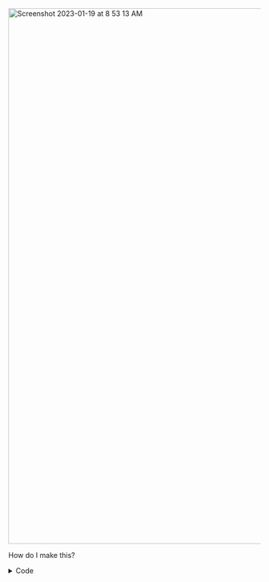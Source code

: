 <img width="1069" alt="Screenshot 2023-01-19 at 8 53 13 AM" src="https://user-images.githubusercontent.com/96529477/213490018-15f65383-76af-4b66-b810-847edea19a85.png">


How do I make this?


<details>
  <summary>Code</summary>
  
  ```html
  <!doctype html>
  <html lang="en">
      <head>
          <meta charset="utf-8">
          <meta name="viewport" content="width=device-width, initial-scale=1">
          <title>Bootstrap demo</title>
          <link href="https://cdn.jsdelivr.net/npm/bootstrap@5.3.0-alpha1/dist/css/bootstrap.min.css" rel="stylesheet" integrity="sha384-GLhlTQ8iRABdZLl6O3oVMWSktQOp6b7In1Zl3/Jr59b6EGGoI1aFkw7cmDA6j6gD" crossorigin="anonymous">
      </head>
      <body>
          <div class="container">
              <div class="row"></div>
              <div class="row mt-5">
                  <div class="col p-5" style="background-image: url(random.png); background-size:cover">
                      <div class="text-white p-2" style="background-color:rgba(0, 0, 0, 0.4)">
                          <h1 class="display-1">How to have good habits</h1>
                          <h3 class="font-weight-bold">A Key to success</h3>
                      </div>
                  </div>
              </div>
              <div class="row"></div>
              <div class="row"></div>
              <div class="row"></div>
          </div>
      </body>
  </html>
  ```
</details>

